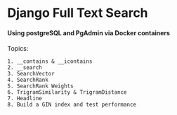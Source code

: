 # Django Full Text Search
#### Using postgreSQL and PgAdmin via Docker containers

Topics:
```
1. __contains & __icontains
2. __search
3. SearchVector
4. SearchRank
5. SearchRank Weights
6. TrigramSimilarity & TrigramDistance
7. Headline
8. Build a GIN index and test performance
```